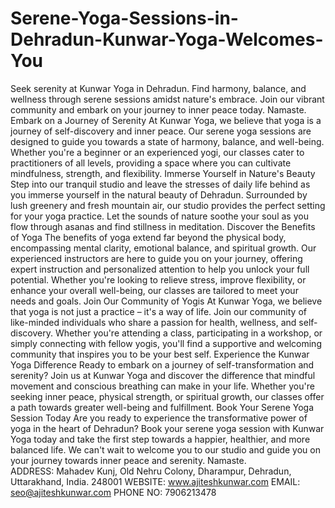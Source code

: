 # Serene-Yoga-Sessions-in-Dehradun-Kunwar-Yoga-Welcomes-You
Seek serenity at Kunwar Yoga in Dehradun. Find harmony, balance, and wellness through serene sessions amidst nature's embrace. Join our vibrant community and embark on your journey to inner peace today. Namaste.
Embark on a Journey of Serenity  At Kunwar Yoga, we believe that yoga is a journey of self-discovery and inner peace. Our serene yoga sessions are designed to guide you towards a state of harmony, balance, and well-being. Whether you're a beginner or an experienced yogi, our classes cater to practitioners of all levels, providing a space where you can cultivate mindfulness, strength, and flexibility.  Immerse Yourself in Nature's Beauty  Step into our tranquil studio and leave the stresses of daily life behind as you immerse yourself in the natural beauty of Dehradun. Surrounded by lush greenery and fresh mountain air, our studio provides the perfect setting for your yoga practice. Let the sounds of nature soothe your soul as you flow through asanas and find stillness in meditation.  Discover the Benefits of Yoga  The benefits of yoga extend far beyond the physical body, encompassing mental clarity, emotional balance, and spiritual growth. Our experienced instructors are here to guide you on your journey, offering expert instruction and personalized attention to help you unlock your full potential. Whether you're looking to relieve stress, improve flexibility, or enhance your overall well-being, our classes are tailored to meet your needs and goals.  Join Our Community of Yogis  At Kunwar Yoga, we believe that yoga is not just a practice – it's a way of life. Join our community of like-minded individuals who share a passion for health, wellness, and self-discovery. Whether you're attending a class, participating in a workshop, or simply connecting with fellow yogis, you'll find a supportive and welcoming community that inspires you to be your best self.  Experience the Kunwar Yoga Difference  Ready to embark on a journey of self-transformation and serenity? Join us at Kunwar Yoga and discover the difference that mindful movement and conscious breathing can make in your life. Whether you're seeking inner peace, physical strength, or spiritual growth, our classes offer a path towards greater well-being and fulfillment.  Book Your Serene Yoga Session Today  Are you ready to experience the transformative power of yoga in the heart of Dehradun? Book your serene yoga session with Kunwar Yoga today and take the first step towards a happier, healthier, and more balanced life. We can't wait to welcome you to our studio and guide you on your journey towards inner peace and serenity.  Namaste.  
ADDRESS: Mahadev Kunj, Old Nehru Colony, Dharampur, Dehradun, Uttarakhand, India. 248001
WEBSITE: www.ajiteshkunwar.com
EMAIL: seo@ajiteshkunwar.com
PHONE NO: 7906213478
